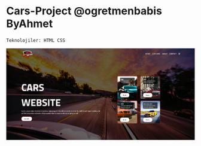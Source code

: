# Cars-Project @ogretmenbabis ByAhmet

````
Teknolojiler: HTML CSS
````

<img src="ekrankaydi.png">
